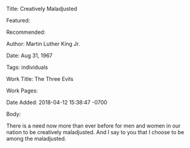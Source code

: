 Title: Creatively Maladjusted

Featured: 

Recommended: 

Author: Martin Luther King Jr.

Date: Aug 31, 1967

Tags: individuals

Work Title: The Three Evils

Work Pages:  

Date Added: 2018-04-12 15:38:47 -0700

Body:

There is a need now more than ever before for men and women in our nation to be creatively maladjusted. And I say to you that I choose to be among the maladjusted. 


